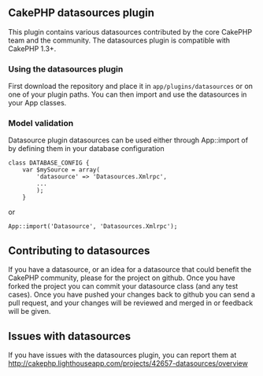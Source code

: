 ## CakePHP datasources plugin

This plugin contains various datasources contributed by the core CakePHP team and the community.
The datasources plugin is compatible with CakePHP 1.3+.

### Using the datasources plugin

First download the repository and place it in `app/plugins/datasources` or on one of your plugin paths. You can then import and use the datasources in your App classes.

### Model validation

Datasource plugin datasources can be used either through App::import of by defining them in your database configuration

	class DATABASE_CONFIG {
		var $mySource = array(
			'datasource' => 'Datasources.Xmlrpc',
			...
			);
		}

or

	App::import('Datasource', 'Datasources.Xmlrpc');

## Contributing to datasources

If you have a datasource, or an idea for a datasource that could benefit the CakePHP community, please for the project on github. Once you have forked the project you can commit your datasource class (and any test cases). Once you have pushed your changes back to github you can send a pull request, and your changes will be reviewed and merged in or feedback will be given.

## Issues with datasources

If you have issues with the datasources plugin, you can report them at http://cakephp.lighthouseapp.com/projects/42657-datasources/overview